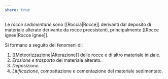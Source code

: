 ```yaml
---
share: true
---
```

Le *rocce sedimentarie* sono [[Roccia|Rocce]] derivanti dal deposito di materiale alterato derivante da rocce preesistenti, principalmente [[Rocce ignee|Rocce ignee]].

Si formano a seguito dei fenomeni di:
1. [[Meteorizzazione|Alterazione]] delle rocce e di altro materiale iniziale.
2. *Erosione e trasporto* del materiale alterato.
3. *Deposizione*.
4. *Litificazione*, compattazione e cementazione del materiale sedimentato.